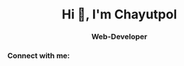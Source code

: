 <h1 align="center">Hi 👋, I'm Chayutpol</h1>
<h3 align="center">Web-Developer</h3>

<h3 align="left">Connect with me:</h3>
<p align="left">
</p>



